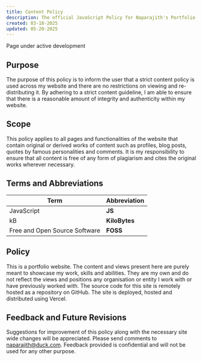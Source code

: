 ```yaml
---
title: Content Policy
description: The official JavaScript Policy for Naparajith's Portfolio
created: 03-18-2025
updated: 05-20-2025
---
```


<!--
This website is only meant to showcase the work and and skills of the author,
on a professional level. It also has a blog, containing the author's observations
and opinions on various topics. The views expressed are the author's own.
Copyright (C) 2024  T L Naparajith

This program is free software: you can redistribute it and/or modify
it under the terms of the GNU Affero General Public License Version 3 as published
by the Free Software Foundation.

This program is distributed in the hope that it will be useful,
but WITHOUT ANY WARRANTY; without even the implied warranty of
MERCHANTABILITY or FITNESS FOR A PARTICULAR PURPOSE.  See the
GNU Affero General Public License for more details.

You should have received a copy of the GNU Affero General Public License
along with this program.  If not, see <https://www.gnu.org/licenses/agpl-3.0.txt>.

Contact me through electronic mail: <naparajith@duck.com>
-->

Page under active development

## Purpose

The purpose of this policy is to inform the user that a strict content policy is
used across my website and there are no restrictions on viewing and
re-distributing it. By adhering to a strict content guideline, I am able to
ensure that there is a reasonable amount of integrity and authenticity within my
website.

## Scope

This policy applies to all pages and functionalities of the website that contain
original or derived works of content such as profiles, blog posts, quotes by
famous personalities and comments. It is my responsibility to ensure that all
content is free of any form of plagiarism and cites the original works wherever
necessary.

## Terms and Abbreviations

| Term                          | Abbreviation  |
| ----------------------------- | ------------- |
| JavaScript                    | **JS**        |
| kB                            | **KiloBytes** |
| Free and Open Source Software | **FOSS**      |

## Policy

This is a portfolio website. The content and views present here are purely meant
to showcase my work, skills and abilities. They are my own and do not reflect
the views and positions any organisation or entity I work with or have
previously worked with. The source code for this site is remotely hosted as a
repository on GitHub. The site is deployed, hosted and distributed using Vercel.

## Feedback and Future Revisions

Suggestions for improvement of this policy along with the necessary site wide
changes will be appreciated. Please send comments to
[naparajith@duck.com](mailto:naparajith@duck.com). Feedback provided is
confidential and will not be used for any other purpose.
